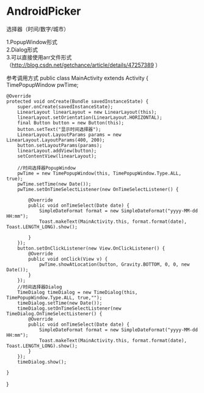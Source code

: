# AndroidPicker
选择器（时间/数字/城市）

1.PopupWindow形式<br/>
2.Dialog形式<br/>
3.可以直接使用arr文件形式（http://blog.csdn.net/getchance/article/details/47257389 ）<br/>

参考调用方式
public class MainActivity extends Activity {
    TimePopupWindow pwTime;

    @Override
    protected void onCreate(Bundle savedInstanceState) {
        super.onCreate(savedInstanceState);
        LinearLayout linearLayout = new LinearLayout(this);
        linearLayout.setOrientation(LinearLayout.HORIZONTAL);
        final Button button = new Button(this);
        button.setText("显示时间选择器");
        LinearLayout.LayoutParams params = new LinearLayout.LayoutParams(400, 200);
        button.setLayoutParams(params);
        linearLayout.addView(button);
        setContentView(linearLayout);

        //时间选择器PopupWindow
        pwTime = new TimePopupWindow(this, TimePopupWindow.Type.ALL, true);
        pwTime.setTime(new Date());
        pwTime.setOnTimeSelectListener(new OnTimeSelectListener() {

            @Override
            public void onTimeSelect(Date date) {
                SimpleDateFormat format = new SimpleDateFormat("yyyy-MM-dd HH:mm");
                Toast.makeText(MainActivity.this, format.format(date), Toast.LENGTH_LONG).show();

            }
        });
        button.setOnClickListener(new View.OnClickListener() {
            @Override
            public void onClick(View v) {
                pwTime.showAtLocation(button, Gravity.BOTTOM, 0, 0, new Date());
            }
        });
        //时间选择器Dialog
        TimeDialog timeDialog = new TimeDialog(this, TimePopupWindow.Type.ALL, true,"");
        timeDialog.setTime(new Date());
        timeDialog.setOnTimeSelectListener(new TimeDialog.OnTimeSelectListener() {
            @Override
            public void onTimeSelect(Date date) {
                SimpleDateFormat format = new SimpleDateFormat("yyyy-MM-dd HH:mm");
                Toast.makeText(MainActivity.this, format.format(date), Toast.LENGTH_LONG).show();
            }
        });
        timeDialog.show();

    }
}

